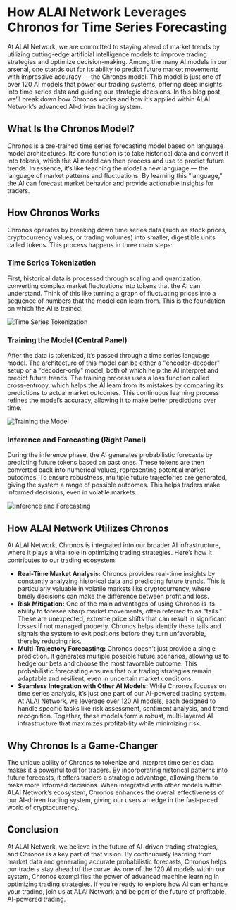 
# How ALAI Network Leverages Chronos for Time Series Forecasting

At ALAI Network, we are committed to staying ahead of market trends by utilizing cutting-edge artificial intelligence models to improve trading strategies and optimize decision-making. Among the many AI models in our arsenal, one stands out for its ability to predict future market movements with impressive accuracy — the Chronos model. This model is just one of over 120 AI models that power our trading systems, offering deep insights into time series data and guiding our strategic decisions. In this blog post, we’ll break down how Chronos works and how it’s applied within ALAI Network’s advanced AI-driven trading system.

## What Is the Chronos Model?

Chronos is a pre-trained time series forecasting model based on language model architectures. Its core function is to take historical data and convert it into tokens, which the AI model can then process and use to predict future trends. In essence, it’s like teaching the model a new language — the language of market patterns and fluctuations. By learning this "language," the AI can forecast market behavior and provide actionable insights for traders.

## How Chronos Works

Chronos operates by breaking down time series data (such as stock prices, cryptocurrency values, or trading volumes) into smaller, digestible units called tokens. This process happens in three main steps:

### Time Series Tokenization

First, historical data is processed through scaling and quantization, converting complex market fluctuations into tokens that the AI can understand. Think of this like turning a graph of fluctuating prices into a sequence of numbers that the model can learn from. This is the foundation on which the AI is trained.

![Time Series Tokenization](path/to/image1.png) 

### Training the Model (Central Panel)

After the data is tokenized, it’s passed through a time series language model. The architecture of this model can be either a "encoder-decoder" setup or a "decoder-only" model, both of which help the AI interpret and predict future trends. The training process uses a loss function called cross-entropy, which helps the AI learn from its mistakes by comparing its predictions to actual market outcomes. This continuous learning process refines the model’s accuracy, allowing it to make better predictions over time.

![Training the Model](path/to/image2.png)  

### Inference and Forecasting (Right Panel)

During the inference phase, the AI generates probabilistic forecasts by predicting future tokens based on past ones. These tokens are then converted back into numerical values, representing potential market outcomes. To ensure robustness, multiple future trajectories are generated, giving the system a range of possible outcomes. This helps traders make informed decisions, even in volatile markets.

![Inference and Forecasting](path/to/image3.png)  

## How ALAI Network Utilizes Chronos

At ALAI Network, Chronos is integrated into our broader AI infrastructure, where it plays a vital role in optimizing trading strategies. Here’s how it contributes to our trading ecosystem:

- **Real-Time Market Analysis:** Chronos provides real-time insights by constantly analyzing historical data and predicting future trends. This is particularly valuable in volatile markets like cryptocurrency, where timely decisions can make the difference between profit and loss.
- **Risk Mitigation:** One of the main advantages of using Chronos is its ability to foresee sharp market movements, often referred to as "tails." These are unexpected, extreme price shifts that can result in significant losses if not managed properly. Chronos helps identify these tails and signals the system to exit positions before they turn unfavorable, thereby reducing risk.
- **Multi-Trajectory Forecasting:** Chronos doesn’t just provide a single prediction. It generates multiple possible future scenarios, allowing us to hedge our bets and choose the most favorable outcome. This probabilistic forecasting ensures that our trading strategies remain adaptable and resilient, even in uncertain market conditions.
- **Seamless Integration with Other AI Models:** While Chronos focuses on time series analysis, it’s just one part of our AI-powered trading system. At ALAI Network, we leverage over 120 AI models, each designed to handle specific tasks like risk assessment, sentiment analysis, and trend recognition. Together, these models form a robust, multi-layered AI infrastructure that maximizes profitability while minimizing risk.

## Why Chronos Is a Game-Changer

The unique ability of Chronos to tokenize and interpret time series data makes it a powerful tool for traders. By incorporating historical patterns into future forecasts, it offers traders a strategic advantage, allowing them to make more informed decisions. When integrated with other models within ALAI Network’s ecosystem, Chronos enhances the overall effectiveness of our AI-driven trading system, giving our users an edge in the fast-paced world of cryptocurrency.

## Conclusion

At ALAI Network, we believe in the future of AI-driven trading strategies, and Chronos is a key part of that vision. By continuously learning from market data and generating accurate probabilistic forecasts, Chronos helps our traders stay ahead of the curve. As one of the 120 AI models within our system, Chronos exemplifies the power of advanced machine learning in optimizing trading strategies. If you’re ready to explore how AI can enhance your trading, join us at ALAI Network and be part of the future of profitable, AI-powered trading.

